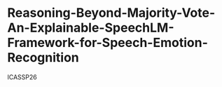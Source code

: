 # Reasoning-Beyond-Majority-Vote-An-Explainable-SpeechLM-Framework-for-Speech-Emotion-Recognition
ICASSP26

